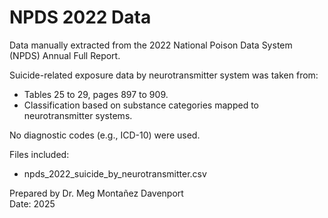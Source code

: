 # NPDS 2022 Data

Data manually extracted from the 2022 National Poison Data System (NPDS) Annual Full Report.

Suicide-related exposure data by neurotransmitter system was taken from:

- Tables 25 to 29, pages 897 to 909.
- Classification based on substance categories mapped to neurotransmitter systems.

No diagnostic codes (e.g., ICD-10) were used.

Files included:

- npds_2022_suicide_by_neurotransmitter.csv

Prepared by Dr. Meg Montañez Davenport  
Date: 2025

